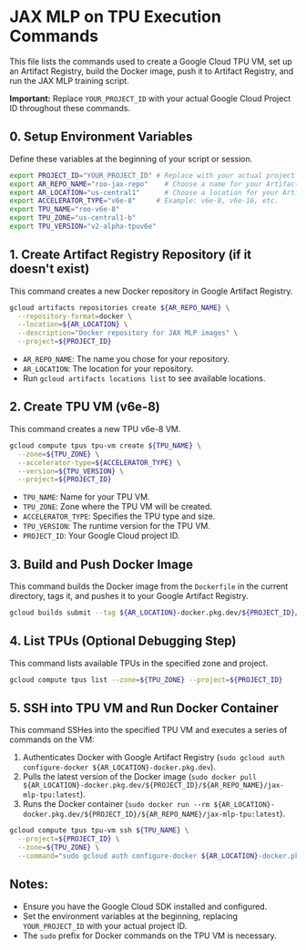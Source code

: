 # JAX MLP on TPU Execution Commands

This file lists the commands used to create a Google Cloud TPU VM, set up an Artifact Registry, build the Docker image, push it to Artifact Registry, and run the JAX MLP training script.

**Important:** Replace `YOUR_PROJECT_ID` with your actual Google Cloud Project ID throughout these commands.

## 0. Setup Environment Variables

Define these variables at the beginning of your script or session.

```bash
export PROJECT_ID="YOUR_PROJECT_ID" # Replace with your actual project ID
export AR_REPO_NAME="roo-jax-repo"    # Choose a name for your Artifact Registry repository
export AR_LOCATION="us-central1"      # Choose a location for your Artifact Registry (e.g., us-central1)
export ACCELERATOR_TYPE="v6e-8"     # Example: v6e-8, v6e-16, etc.
export TPU_NAME="roo-v6e-8"
export TPU_ZONE="us-central1-b"
export TPU_VERSION="v2-alpha-tpuv6e"
```

## 1. Create Artifact Registry Repository (if it doesn't exist)

This command creates a new Docker repository in Google Artifact Registry.

```bash
gcloud artifacts repositories create ${AR_REPO_NAME} \
  --repository-format=docker \
  --location=${AR_LOCATION} \
  --description="Docker repository for JAX MLP images" \
  --project=${PROJECT_ID}
```
*   `AR_REPO_NAME`: The name you chose for your repository.
*   `AR_LOCATION`: The location for your repository.
*   Run `gcloud artifacts locations list` to see available locations.

## 2. Create TPU VM (v6e-8)

This command creates a new TPU v6e-8 VM.

```bash
gcloud compute tpus tpu-vm create ${TPU_NAME} \
  --zone=${TPU_ZONE} \
  --accelerator-type=${ACCELERATOR_TYPE} \
  --version=${TPU_VERSION} \
  --project=${PROJECT_ID}
```
*   `TPU_NAME`: Name for your TPU VM.
*   `TPU_ZONE`: Zone where the TPU VM will be created.
*   `ACCELERATOR_TYPE`: Specifies the TPU type and size.
*   `TPU_VERSION`: The runtime version for the TPU VM.
*   `PROJECT_ID`: Your Google Cloud project ID.

## 3. Build and Push Docker Image

This command builds the Docker image from the `Dockerfile` in the current directory, tags it, and pushes it to your Google Artifact Registry.

```bash
gcloud builds submit --tag ${AR_LOCATION}-docker.pkg.dev/${PROJECT_ID}/${AR_REPO_NAME}/jax-mlp-tpu:latest . --project=${PROJECT_ID}
```

## 4. List TPUs (Optional Debugging Step)

This command lists available TPUs in the specified zone and project.

```bash
gcloud compute tpus list --zone=${TPU_ZONE} --project=${PROJECT_ID}
```

## 5. SSH into TPU VM and Run Docker Container

This command SSHes into the specified TPU VM and executes a series of commands on the VM:
1.  Authenticates Docker with Google Artifact Registry (`sudo gcloud auth configure-docker ${AR_LOCATION}-docker.pkg.dev`).
2.  Pulls the latest version of the Docker image (`sudo docker pull ${AR_LOCATION}-docker.pkg.dev/${PROJECT_ID}/${AR_REPO_NAME}/jax-mlp-tpu:latest`).
3.  Runs the Docker container (`sudo docker run --rm ${AR_LOCATION}-docker.pkg.dev/${PROJECT_ID}/${AR_REPO_NAME}/jax-mlp-tpu:latest`).

```bash
gcloud compute tpus tpu-vm ssh ${TPU_NAME} \
  --project=${PROJECT_ID} \
  --zone=${TPU_ZONE} \
  --command="sudo gcloud auth configure-docker ${AR_LOCATION}-docker.pkg.dev && sudo docker pull ${AR_LOCATION}-docker.pkg.dev/${PROJECT_ID}/${AR_REPO_NAME}/jax-mlp-tpu:latest && sudo docker run --rm ${AR_LOCATION}-docker.pkg.dev/${PROJECT_ID}/${AR_REPO_NAME}/jax-mlp-tpu:latest"
```

## Notes:
*   Ensure you have the Google Cloud SDK installed and configured.
*   Set the environment variables at the beginning, replacing `YOUR_PROJECT_ID` with your actual project ID.
*   The `sudo` prefix for Docker commands on the TPU VM is necessary.